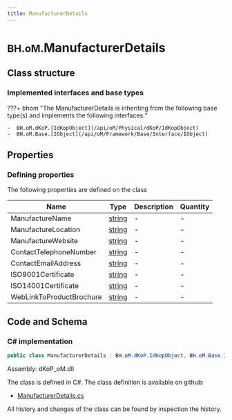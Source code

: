 ```yaml
---
title: ManufacturerDetails
---
```


# <small>BH.oM.</small>**ManufacturerDetails**



## Class structure

### Implemented interfaces and base types

???+ bhom "The ManufacturerDetails is inheriting from the following base type(s) and implements the following interfaces:"

    -  BH.oM.dKoP.[IdKopObject](/api/oM/Physical/dKoP/IdKopObject)
    -  BH.oM.Base.[IObject](/api/oM/Framework/Base/Interface/IObject)


## Properties



### Defining properties

The following properties are defined on the class

| Name             | Type             | Description      | Quantity         |
|------------------|------------------|------------------|------------------|
| ManufactureName | [string](https://learn.microsoft.com/en-us/dotnet/api/System.String?view=netstandard-2.0) | - | - |
| ManufactureLocation | [string](https://learn.microsoft.com/en-us/dotnet/api/System.String?view=netstandard-2.0) | - | - |
| ManufactureWebsite | [string](https://learn.microsoft.com/en-us/dotnet/api/System.String?view=netstandard-2.0) | - | - |
| ContactTelephoneNumber | [string](https://learn.microsoft.com/en-us/dotnet/api/System.String?view=netstandard-2.0) | - | - |
| ContactEmailAddress | [string](https://learn.microsoft.com/en-us/dotnet/api/System.String?view=netstandard-2.0) | - | - |
| ISO9001Certificate | [string](https://learn.microsoft.com/en-us/dotnet/api/System.String?view=netstandard-2.0) | - | - |
| ISO14001Certificate | [string](https://learn.microsoft.com/en-us/dotnet/api/System.String?view=netstandard-2.0) | - | - |
| WebLinkToProductBrochure | [string](https://learn.microsoft.com/en-us/dotnet/api/System.String?view=netstandard-2.0) | - | - |


## Code and Schema

### C# implementation

``` C# title="C#"
public class ManufacturerDetails : BH.oM.dKoP.IdKopObject, BH.oM.Base.IObject
```

Assembly: dKoP_oM.dll

The class is defined in C#. The class definition is available on github:

- [ManufacturerDetails.cs](https://github.com/BHoM/dKoP_Toolkit/blob/develop/dKoP_oM/AdministrativeInformation\ManufacturerDetails.cs)

All history and changes of the class can be found by inspection the history.
